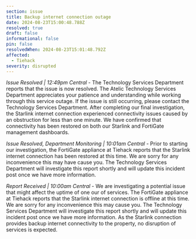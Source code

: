 ```yaml
---
section: issue
title: Backup internet connection outage
date: 2024-08-23T15:00:48.788Z
resolved: true
draft: false
informational: false
pin: false
resolvedWhen: 2024-08-23T15:01:48.792Z
affected:
  - Tiehack
severity: disrupted
---
```

*Issue Resolved | 12:49pm Central* - The Technology Services Department reports that the issue is now resolved. The Atelic Technology Services Department appreciates your patience and understanding while working through this service outage. If the issue is still occurring, please contact the Technology Services Department. After completing our final investigation, the Starlink internet connection experienced connectivity issues caused by an obstruction for less than one minute. We have confirmed that connectivity has been restored on both our Starlink and FortiGate management dashboards.

*Issue Resolved, Department Monitoring | 10:01am Central* - Prior to starting our investigation, the FortiGate appliance at Tiehack reports that the Starlink internet connection has been restored at this time. We are sorry for any inconvenience this may have cause you. The Technology Services Department will investigate this report shortly and will update this incident post once we have more information.

*Report Received | 10:00am Central* - We are investigating a potential issue that might affect the uptime of one our of services. The FortiGate appliance at Tiehack reports that the Starlink internet connection is offline at this time. We are sorry for any inconvenience this may cause you. The Technology Services Department will investigate this report shortly and will update this incident post once we have more information. As the Starlink connection provides backup internet connectivity to the property, no disruption of services is expected.